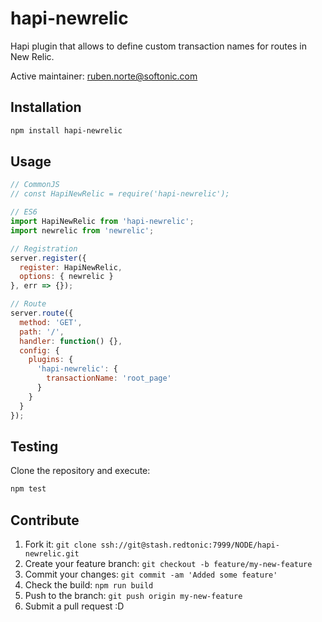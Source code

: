 # hapi-newrelic

Hapi plugin that allows to define custom transaction names for routes in New Relic.

Active maintainer: [ruben.norte@softonic.com](mailto:ruben.norte@softonic.com?subject=hapi-newrelic)

## Installation

```bash
npm install hapi-newrelic
```

## Usage

```js
// CommonJS
// const HapiNewRelic = require('hapi-newrelic');

// ES6
import HapiNewRelic from 'hapi-newrelic';
import newrelic from 'newrelic';

// Registration
server.register({
  register: HapiNewRelic,
  options: { newrelic }
}, err => {});

// Route
server.route({
  method: 'GET',
  path: '/',
  handler: function() {},
  config: {
    plugins: {
      'hapi-newrelic': {
        transactionName: 'root_page'
      }
    }
  }
});
```

## Testing

Clone the repository and execute:

```bash
npm test
```

## Contribute

1. Fork it: `git clone ssh://git@stash.redtonic:7999/NODE/hapi-newrelic.git`
2. Create your feature branch: `git checkout -b feature/my-new-feature`
3. Commit your changes: `git commit -am 'Added some feature'`
4. Check the build: `npm run build`
4. Push to the branch: `git push origin my-new-feature`
5. Submit a pull request :D

